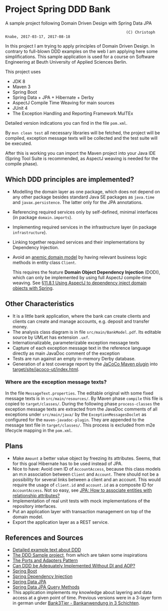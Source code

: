 Project Spring DDD Bank
=======================
A sample project following Domain Driven Design with Spring Data JPA

                                                          (C) Christoph Knabe, 2017-03-17, 2017-08-18

In this project I am trying to apply principles of Domain Driven Design.
In contrary to full-blown DDD examples on the web I am applying here some simplifications.
This sample application is used for a course on Software Engineering at Beuth University of Applied Sciences Berlin.

This project uses

- JDK 8
- Maven 3
- Spring Boot
- Spring Data + JPA + Hibernate + Derby
- AspectJ Compile Time Weaving for main sources
- JUnit 4
- The Exception Handling and Reporting Framework MulTEx

Detailed version indications you can find in the file `pom.xml`.

By  `mvn clean test`   all necessary libraries will be fetched, the project will be compiled, exception message texts will be collected and the test suite will be executed.

After this is working you can import the Maven project into your Java IDE 
(Spring Tool Suite is recommended, as AspectJ weaving is needed for the compile phase).

## Which DDD principles are implemented?
- Modelling the domain layer as one package, which does not depend on any other package besides standard Java SE packages as `java.time` and `javax.persistence`. The latter only for the JPA annotations.

- Referencing required services only by self-defined, minimal interfaces (in package `domain.imports`).

- Implementing required services in the infrastructure layer (in package `infrastructure`).

- Linking together required services and their implementations by Dependency Injection.

- Avoid an [anemic domain model](https://martinfowler.com/bliki/AnemicDomainModel.html) by having relevant business logic methods in entity class `Client`. 

  This requires the feature **Domain Object Dependency Injection** (DODI), which can only be implemented by using full AspectJ compile-time weaving. 
  See [§11.8.1 Using AspectJ to dependency inject domain objects with Spring](http://docs.spring.io/spring/docs/4.3.x/spring-framework-reference/html/aop.html#aop-atconfigurable).​


## Other Characteristics
- It is a little bank application, where the bank can create clients and clients can create and manage accounts, e.g. deposit and transfer money.
- The analysis class diagram is in file `src/main/BankModel.pdf`. Its editable source by UMLet has extension `.uxf`.
- Internationalizable, parameterizable exception message texts
- Capture of each exception message text in the reference language directly as main JavaDoc comment of the exception
- Tests are run against an empty in-memory Derby database.
- Generation of a test coverage report by the [JaCoCo Maven plugin](http://www.eclemma.org/jacoco/trunk/doc/maven.html) into [target/site/jacoco-ut/index.html](file:target/site/jacoco-ut/index.html).

### Where are the exception message texts?
In the file `MessageText.properties`. The editable original with some fixed message texts is in `src/main/resources/`.
By Maven phase `compile` this file is copied to `target/classes/`.
During the following phase `process-classes` the exception message texts are extracted from the JavaDoc comments of all exceptions under `src/main/java/`
by the  `ExceptionMessagesDoclet`  as configured for the `maven-javadoc-plugin`. They are appended to the message text file in `target/classes/`.
This process is excluded from m2e lifecycle mapping in the `pom.xml`.


## Plans

- Make `Amount` a better value object by freezing its attributes. Seems, that for this goal Hibernate has to be used instead of JPA.
- Nice to have: Avoid own ID of `AccountAccess`, because this class models an m:n association between `Client` and `Account`. 
  There should not be a possibility for several links between a client and an account.
  This would require the usage of `client.id` and `account.id` as a composite ID for `AccountAccess`.
  Not so easy, see [JPA: How to associate entities with relationship attributes?](http://stackoverflow.com/questions/18739334/jpa-how-to-associate-entities-with-relationship-attributes)
- Implementation of real unit tests with mock implementations of the repository interfaces.
- Put an application layer with transaction management on top of the domain model.
- Export the application layer as a REST service.

## References and Sources
- [Detailed example text about DDD](https://www.mirkosertic.de/blog/2013/04/domain-driven-design-example/)
- [The DDD Sample project](https://github.com/citerus/dddsample-core), from which are taken some inspirations
- [The Ports and Adapters Pattern](http://alistair.cockburn.us/Hexagonal+architecture)
- [Can DDD be Adequately Implemented Without DI and AOP?](https://www.infoq.com/news/2008/02/ddd-di-aop)
- [Spring Boot](https://spring.io/guides/gs/spring-boot/)
- [Spring Dependency Injection](http://projects.spring.io/spring-framework/)
- [Spring Data JPA](https://spring.io/guides/gs/accessing-data-jpa/)
- [Spring Data JPA Query Methods](http://docs.spring.io/spring-data/jpa/docs/current/reference/html/#jpa.query-methods)
- This application implements my knowledge about layering and data access at a given point of time. Previous versions were in a 3-layer form in german under [Bank3Tier - Bankanwendung in 3 Schichten](http://public.beuth-hochschule.de/~knabe/java/bank3tier/).
